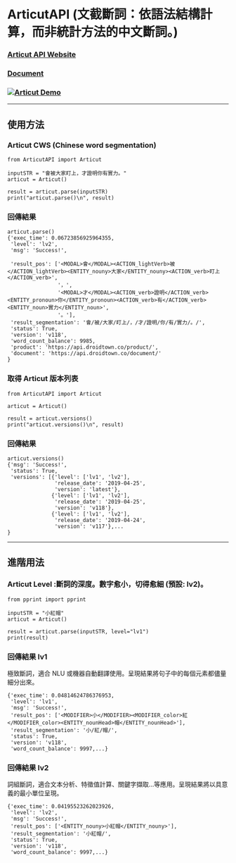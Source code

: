 # ArticutAPI (文截斷詞：依語法結構計算，而非統計方法的中文斷詞。)

### [Articut API Website](https://api.droidtown.co/)
### [Document](https://api.droidtown.co/document/)
### [![Articut Demo](https://img.youtube.com/vi/AnvdKmVLlcA/0.jpg)](https://youtu.be/AnvdKmVLlcA "Articut Demo")

----------------------

## 使用方法
### Articut CWS (Chinese word segmentation)
```
from ArticutAPI import Articut

inputSTR = "會被大家盯上，才證明你有實力。"
articut = Articut()

result = articut.parse(inputSTR)
print("articut.parse()\n", result)
```
### 回傳結果
```
articut.parse()
{'exec_time': 0.06723856925964355,
 'level': 'lv2',
 'msg': 'Success!',
 
 'result_pos': ['<MODAL>會</MODAL><ACTION_lightVerb>被</ACTION_lightVerb><ENTITY_nouny>大家</ENTITY_nouny><ACTION_verb>盯上</ACTION_verb>',
                '，',
                '<MODAL>才</MODAL><ACTION_verb>證明</ACTION_verb><ENTITY_pronoun>你</ENTITY_pronoun><ACTION_verb>有</ACTION_verb><ENTITY_noun>實力</ENTITY_noun>',
                '。'],
 'result_segmentation': '會/被/大家/盯上/，/才/證明/你/有/實力/。/',
 'status': True,
 'version': 'v118',
 'word_count_balance': 9985,
 'product': 'https://api.droidtown.co/product/',
 'document': 'https://api.droidtown.co/document/'
}
```

### 取得 Articut 版本列表
```
from ArticutAPI import Articut

articut = Articut()

result = articut.versions()
print("articut.versions()\n", result)
```
### 回傳結果
```
articut.versions()
{'msg': 'Success!',
 'status': True,
 'versions': [{'level': ['lv1', 'lv2'],
               'release_date': '2019-04-25',
               'version': 'latest'},
              {'level': ['lv1', 'lv2'],
               'release_date': '2019-04-25',
               'version': 'v118'},
              {'level': ['lv1', 'lv2'],
               'release_date': '2019-04-24',
               'version': 'v117'},...
}
```

----------------------

## 進階用法
### Articut Level :斷詞的深度。數字愈小，切得愈細 (預設: lv2)。
```
from pprint import pprint

inputSTR = "小紅帽"
articut = Articut()

result = articut.parse(inputSTR, level="lv1")
print(result)
```
### 回傳結果 lv1 
極致斷詞，適合 NLU 或機器自動翻譯使用。呈現結果將句子中的每個元素都儘量細分出來。
```
{'exec_time': 0.04814624786376953,
 'level': 'lv1',
 'msg': 'Success!',
 'result_pos': ['<MODIFIER>小</MODIFIER><MODIFIER_color>紅</MODIFIER_color><ENTITY_nounHead>帽</ENTITY_nounHead>'],
 'result_segmentation': '小/紅/帽/',
 'status': True,
 'version': 'v118',
 'word_count_balance': 9997,...}
```

### 回傳結果 lv2 
詞組斷詞，適合文本分析、特徵值計算、關鍵字擷取…等應用。呈現結果將以具意義的最小單位呈現。
```
{'exec_time': 0.04195523262023926,
 'level': 'lv2',
 'msg': 'Success!',
 'result_pos': ['<ENTITY_nouny>小紅帽</ENTITY_nouny>'],
 'result_segmentation': '小紅帽/',
 'status': True,
 'version': 'v118',
 'word_count_balance': 9997,...}
```
